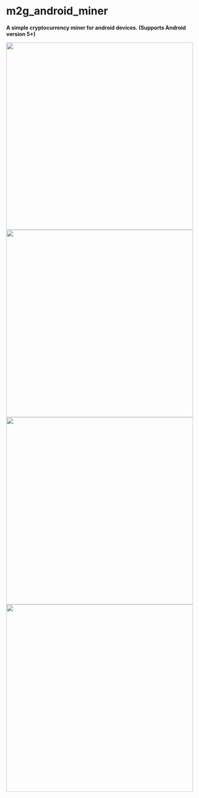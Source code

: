# m2g_android_miner

**A simple cryptocurrency miner for android devices. (Supports Android version 5+)**

<img align="left" height="500" src="https://github.com/Mine2Gether/m2g_android_miner/blob/master/docs/images/miner.jpg">
<img align="left" height="500" src="https://github.com/Mine2Gether/m2g_android_miner/blob/master/docs/images/settings.jpg">
<img align="left" height="500" src="https://github.com/Mine2Gether/m2g_android_miner/blob/master/docs/images/stats.jpg">
<img align="left" height="500" src="https://github.com/Mine2Gether/m2g_android_miner/blob/master/docs/images/about.jpg">

